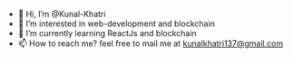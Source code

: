 - 👋 Hi, I’m @Kunal-Khatri
- 👀 I’m interested in web-development and blockchain
- 🌱 I’m currently learning ReactJs and blockchain
- 📫 How to reach me? feel free to mail me at kunalkhatri137@gmail.com
